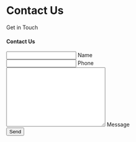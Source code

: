 # Contact Us



<html lang="en">
<head>
    <meta charset="UTF-8">
    <meta name="viewport" content="width=device-width, initial-scale=1.0">
    <title>Contact Us</title>
    <link rel="stylesheet" href="style.css">
    <link rel="stylesheet" href="https://cdnjs.cloudflare.com/ajax/libs/font-awesome/4.7.0/css/font-awesome.min.css">
</head>
<body>
    <div id="contacts">
        <div class="container2">
            <div class="cntct-item">
                <div class="contact">
                    <div class="ftext">Get in Touch</div>
                    <img src="./img-contact.jpg" alt="" class="cntct-img">
                    <div class="social-links">
                        </ul>
                    </div>
                </div>
                <div class="send-form">
                    <h4 class="ttext">Contact Us</h4>
                    <form action="">
                        <div class="inputbox">
                            <input type="text" class="input" required>
                            <label for="">Name</label>
                        </div>
                        <div class="inputbox">
                            <input type="tel" class="input" required>
                            <label for="">Phone</label>
                        </div>
                        <div class="inputbox">
                            <textarea name="" class="input" required id="message" cols="30" rows="10"></textarea>
                            <label for="">Message</label>
                        </div>
                        <input type="submit" class="btn-send" value="Send">
                    </form>
                </div>
            </div>
        </div>
    </div>
</body>
</html>
